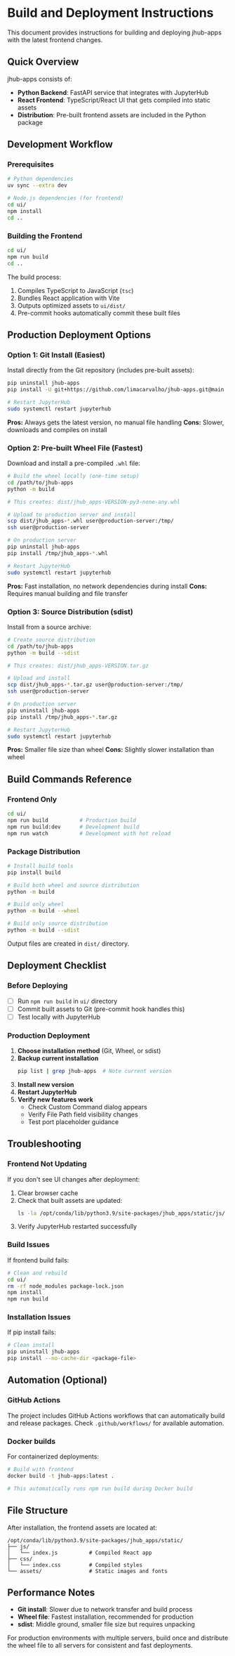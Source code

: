 # Build and Deployment Instructions

This document provides instructions for building and deploying jhub-apps with the latest frontend changes.

## Quick Overview

jhub-apps consists of:
- **Python Backend**: FastAPI service that integrates with JupyterHub
- **React Frontend**: TypeScript/React UI that gets compiled into static assets
- **Distribution**: Pre-built frontend assets are included in the Python package

## Development Workflow

### Prerequisites
```bash
# Python dependencies
uv sync --extra dev

# Node.js dependencies (for frontend)
cd ui/
npm install
cd ..
```

### Building the Frontend
```bash
cd ui/
npm run build
cd ..
```

The build process:
1. Compiles TypeScript to JavaScript (`tsc`)
2. Bundles React application with Vite
3. Outputs optimized assets to `ui/dist/`
4. Pre-commit hooks automatically commit these built files

## Production Deployment Options

### Option 1: Git Install (Easiest)
Install directly from the Git repository (includes pre-built assets):

```bash
pip uninstall jhub-apps
pip install -U git+https://github.com/limacarvalho/jhub-apps.git@main

# Restart JupyterHub
sudo systemctl restart jupyterhub
```

**Pros:** Always gets the latest version, no manual file handling
**Cons:** Slower, downloads and compiles on install

### Option 2: Pre-built Wheel File (Fastest)
Download and install a pre-compiled `.whl` file:

```bash
# Build the wheel locally (one-time setup)
cd /path/to/jhub-apps
python -m build

# This creates: dist/jhub_apps-VERSION-py3-none-any.whl

# Upload to production server and install
scp dist/jhub_apps-*.whl user@production-server:/tmp/
ssh user@production-server

# On production server
pip uninstall jhub-apps
pip install /tmp/jhub_apps-*.whl

# Restart JupyterHub
sudo systemctl restart jupyterhub
```

**Pros:** Fast installation, no network dependencies during install
**Cons:** Requires manual building and file transfer

### Option 3: Source Distribution (sdist)
Install from a source archive:

```bash
# Create source distribution
cd /path/to/jhub-apps
python -m build --sdist

# This creates: dist/jhub_apps-VERSION.tar.gz

# Upload and install
scp dist/jhub_apps-*.tar.gz user@production-server:/tmp/
ssh user@production-server

# On production server
pip uninstall jhub-apps
pip install /tmp/jhub_apps-*.tar.gz

# Restart JupyterHub
sudo systemctl restart jupyterhub
```

**Pros:** Smaller file size than wheel
**Cons:** Slightly slower installation than wheel

## Build Commands Reference

### Frontend Only
```bash
cd ui/
npm run build          # Production build
npm run build:dev      # Development build
npm run watch          # Development with hot reload
```

### Package Distribution
```bash
# Install build tools
pip install build

# Build both wheel and source distribution
python -m build

# Build only wheel
python -m build --wheel

# Build only source distribution
python -m build --sdist
```

Output files are created in `dist/` directory.

## Deployment Checklist

### Before Deploying
- [ ] Run `npm run build` in `ui/` directory
- [ ] Commit built assets to Git (pre-commit hook handles this)
- [ ] Test locally with JupyterHub

### Production Deployment
1. **Choose installation method** (Git, Wheel, or sdist)
2. **Backup current installation**
   ```bash
   pip list | grep jhub-apps  # Note current version
   ```
3. **Install new version**
4. **Restart JupyterHub**
5. **Verify new features work**
   - Check Custom Command dialog appears
   - Verify File Path field visibility changes
   - Test port placeholder guidance

## Troubleshooting

### Frontend Not Updating
If you don't see UI changes after deployment:
1. Clear browser cache
2. Check that built assets are updated:
   ```bash
   ls -la /opt/conda/lib/python3.9/site-packages/jhub_apps/static/js/
   ```
3. Verify JupyterHub restarted successfully

### Build Issues
If frontend build fails:
```bash
# Clean and rebuild
cd ui/
rm -rf node_modules package-lock.json
npm install
npm run build
```

### Installation Issues
If pip install fails:
```bash
# Clean install
pip uninstall jhub-apps
pip install --no-cache-dir <package-file>
```

## Automation (Optional)

### GitHub Actions
The project includes GitHub Actions workflows that can automatically build and release packages. Check `.github/workflows/` for available automation.

### Docker builds
For containerized deployments:
```bash
# Build with frontend
docker build -t jhub-apps:latest .

# This automatically runs npm run build during Docker build
```

## File Structure

After installation, the frontend assets are located at:
```
/opt/conda/lib/python3.9/site-packages/jhub_apps/static/
├── js/
│   └── index.js          # Compiled React app
├── css/
│   └── index.css         # Compiled styles
└── assets/               # Static images and fonts
```

## Performance Notes

- **Git install**: Slower due to network transfer and build process
- **Wheel file**: Fastest installation, recommended for production
- **sdist**: Middle ground, smaller file size but requires unpacking

For production environments with multiple servers, build once and distribute the wheel file to all servers for consistent and fast deployments.
